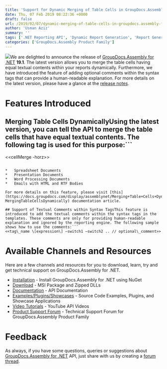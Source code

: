 ```yaml
---
title: 'Support for Dynamic Merging of Table Cells in GroupDocs.Assembly for .NET 19.1'
date: Thu, 07 Feb 2019 08:22:36 +0000
draft: false
url: /2019/02/07/dynamic-merging-of-table-cells-in-groupdocs.assembly-for-.net-19.1/
author: 'Usman Aziz'
summary: ''
tags: ['.NET Reporting API', 'Dynamic Report Generation', 'Report Generation API for .NET', 'Reporting API for .NET', 'GroupDocs.Assembly for .NET Releases']
categories: ['GroupDocs.Assembly Product Family']
---
```


![](http://blog.groupdocs.com/wp-content/uploads/sites/4/2017/04/groupdocs-assembly-net.png)We are delighted to announce the release of [GroupDocs.Assembly for .NET](https://products.groupdocs.com/assembly/net) **19.1**. The latest version allows you to merge the table cells having equal textual contents within your reports dynamically. Furthermore, we have introduced the feature of adding optional comments within the syntax tags that can provide a human-readable explanation. For more details on the latest version, please have a glance at the [release notes](https://docs.groupdocs.com/display/assemblynet/GroupDocs.Assembly+for+.net+19.1+Release+Notes).

# Features Introduced

## Merging Table Cells DynamicallyUsing the latest version, you can tell the API to merge the table cells that have equal textual contents. The following tag is used for this purpose:```
<<cellMerge -horz>>
```In the above expression, the **_horz_** switch is optional. If this switch is present, the cell merging will be performed in the horizontal direction. Otherwise, if the switch is missing, cells will be merged in the vertical direction (the default). At the moment, this feature is supported for the following document types:

*   Spreadsheet Documents
*   Presentation Documents
*   Word Processing Documents
*   Emails with HTML and RTF Bodies

For more details on this feature, please visit [this](https://docs.groupdocs.com/display/assemblynet/Merging+Table+Cells+Dynamically#MergingTableCellsDynamically-MergingTableCellsDynamically) documentation article.

## Support of Textual Comments within Syntax TagsThis feature is introduced to add the textual comments within the syntax tags in the templates. These comments are only for providing human-readable explanation and ignored by the reporting engine. The following sample shows how to use the comments:```
<<tag\_name \[expression\] –switch1 –switch2 .. // optional\_comment>>
```

# Available Channels and Resources

Here are a few channels and resources for you to download, learn, try and get technical support on GroupDocs.Assembly for .NET.

*   [Installation](https://www.nuget.org/packages/GroupDocs.Assembly/ "GroupDocs.Assembly Nuget Package") - Install GroupDocs.Assembly for .NET using NuGet
*   [Download](https://downloads.groupdocs.com/assembly/net) - MSI Package and Zipped DLLs
*   [Documentation](https://docs.groupdocs.com/display/assemblynet/Getting+Started "Assembly API documentation") - API Documentation
*   [Examples/Plugins/Showcases](https://github.com/groupdocs-assembly/GroupDocs.Assembly-for-.NET/tree/master/Examples "How to use Assembly API") - Source Code Examples, Plugins, and Showcase Applications
*   [Video Tutorials](https://www.youtube.com/playlist?list=PL25CTxMCj5vOzsaE9Rwjwd4-OwvdaWmJ8 "Assembly API YouTube Tutorials") - YouTube API Videos
*   [Product Support Forum](https://forum.groupdocs.com/c/assembly) - Technical Support Forum for GroupDocs.Assembly Product Family

# Feedback

As always, if you have some questions, queries or suggestions about [GroupDocs.Assembly for .NET](https://products.groupdocs.com/assembly/net) API, just share with us by creating a [forum thread](https://forum.groupdocs.com/c/assembly).





